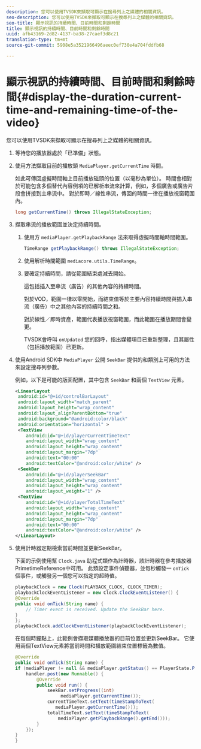 ```yaml
---
description: 您可以使用TVSDK來擷取可顯示在搜尋列上之媒體的相關資訊。
seo-description: 您可以使用TVSDK來擷取可顯示在搜尋列上之媒體的相關資訊。
seo-title: 顯示視訊的持續時間、目前時間和剩餘時間
title: 顯示視訊的持續時間、目前時間和剩餘時間
uuid: afb43169-2d82-4137-ba38-27caef3d8c21
translation-type: tm+mt
source-git-commit: 5908e5a3521966496aeec0ef730e4a704fddfb68

---
```



# 顯示視訊的持續時間、目前時間和剩餘時間{#display-the-duration-current-time-and-remaining-time-of-the-video}

您可以使用TVSDK來擷取可顯示在搜尋列上之媒體的相關資訊。

1. 等待您的播放器處於「已準備」狀態。
1. 使用方法擷取目前的播放頭 `MediaPlayer.getCurrentTime` 時間。

   如此可傳回虛擬時間軸上目前播放磁頭的位置（以毫秒為單位）。 時間會相對於可能包含多個替代內容例項的已解析串流來計算，例如，多個廣告或廣告片段會拼接到主串流中。 對於即時／線性串流，傳回的時間一律在播放視窗範圍內。

   ```java
   long getCurrentTime() throws IllegalStateException;
   ```

1. 擷取串流的播放範圍並決定持續時間。
   1. 使用方 `mediaPlayer.getPlaybackRange` 法來取得虛擬時間軸時間範圍。

      ```java
      TimeRange getPlaybackRange() throws IllegalStateException;
      ```

   1. 使用解析時間範圍 `mediacore.utils.TimeRange`。
   1. 要確定持續時間，請從範圍結束處減去開始。

      這包括插入至串流（廣告）的其他內容的持續時間。

      對於VOD，範圍一律以零開始，而結束值等於主要內容持續時間與插入串流（廣告）中之其他內容的持續時間之和。

      對於線性／即時資產，範圍代表播放視窗範圍，而此範圍在播放期間會變更。

      TVSDK會呼叫 `onUpdated` 您的回呼，指出媒體項目已重新整理，且其屬性（包括播放範圍）已更新。

1. 使用Android SDK中 `MediaPlayer` 公開 `SeekBar` 提供的和類別上可用的方法來設定搜尋列參數。

   例如，以下是可能的版面配置，其中包含 `SeekBar` 和兩個 `TextView` 元素。

   ```xml
   <LinearLayout 
    android:id="@+id/controlBarLayout" 
    android:layout_width="match_parent" 
    android:layout_height="wrap_content" 
    android:layout_alignParentBottom="true" 
    android:background="@android:color/black" 
    android:orientation="horizontal" > 
    <TextView 
       android:id="@+id/playerCurrentTimeText" 
       android:layout_width="wrap_content" 
       android:layout_height="wrap_content" 
       android:layout_margin="7dp" 
       android:text="00:00" 
       android:textColor="@android:color/white" /> 
    <SeekBar 
       android:id="@+id/playerSeekBar" 
       android:layout_width="wrap_content" 
       android:layout_height="wrap_content" 
       android:layout_weight="1" /> 
    <TextView 
       android:id="@+id/playerTotalTimeText" 
       android:layout_width="wrap_content" 
       android:layout_height="wrap_content" 
       android:layout_margin="7dp" 
       android:text="00:00" 
       android:textColor="@android:color/white" /> 
   </LinearLayout>
   ```

1. 使用計時器定期檢索當前時間並更新SeekBar。

   下面的示例使用幫 `Clock.java` 助程式類作為計時器，該計時器在參考播放器PrimetimeReference中可用。 此類設定事件偵聽器，並每秒觸發一 `onTick` 個事件，或觸發另一個您可以指定的超時值。

   ```java
   playbackClock = new Clock(PLAYBACK_CLOCK, CLOCK_TIMER); 
   playbackClockEventListener = new Clock.ClockEventListener() { 
   @Override 
   public void onTick(String name) { 
       // Timer event is received. Update the SeekBar here. 
   } 
   }; 
   playbackClock.addClockEventListener(playbackClockEventListener);
   ```

   在每個時鐘點上，此範例會擷取媒體播放器的目前位置並更新SeekBar。 它使用兩個TextView元素將當前時間和播放範圍結束位置標籤為數值。

   ```java
   @Override 
   public void onTick(String name) { 
   if (mediaPlayer != null && mediaPlayer.getStatus() == PlayerState.PLAYING) { 
       handler.post(new Runnable() { 
           @Override 
           public void run() { 
               seekBar.setProgress((int)  
                    mediaPlayer.getCurrentTime()); 
               currentTimeText.setText(timeStampToText( 
                  mediaPlayer.getCurrentTime())); 
               totalTimeText.setText(timeStampToText( 
                   mediaPlayer.getPlaybackRange().getEnd())); 
           } 
       }); 
   } 
   }
   ```

